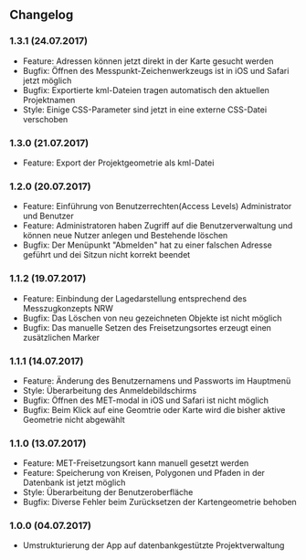 ## Changelog

### 1.3.1 (24.07.2017)
* Feature: Adressen können jetzt direkt in der Karte gesucht werden
* Bugfix: Öffnen des Messpunkt-Zeichenwerkzeugs ist in iOS und Safari jetzt möglich
* Bugfix: Exportierte kml-Dateien tragen automatisch den aktuellen Projektnamen
* Style: Einige CSS-Parameter sind jetzt in eine externe CSS-Datei verschoben

### 1.3.0 (21.07.2017)
* Feature: Export der Projektgeometrie als kml-Datei

### 1.2.0 (20.07.2017)
* Feature: Einführung von Benutzerrechten(Access Levels) Administrator und Benutzer
* Feature: Administratoren haben Zugriff auf die Benutzerverwaltung und können neue Nutzer anlegen und Bestehende löschen
* Bugfix: Der Menüpunkt "Abmelden" hat zu einer falschen Adresse geführt und dei Sitzun nicht korrekt beendet

### 1.1.2 (19.07.2017)
* Feature: Einbindung der Lagedarstellung entsprechend des Messzugkonzepts NRW
* Bugfix: Das Löschen von neu gezeichneten Objekte ist nicht möglich
* Bugfix: Das manuelle Setzen des Freisetzungsortes erzeugt einen zusätzlichen Marker

### 1.1.1 (14.07.2017)
* Feature: Änderung des Benutzernamens und Passworts im Hauptmenü
* Style: Überarbeitung des Anmeldebildschirms
* Bugfix: Öffnen des MET-modal in iOS und Safari ist nicht möglich
* Bugfix: Beim Klick auf eine Geomtrie oder Karte wird die bisher aktive Geometrie nicht abgewählt

### 1.1.0 (13.07.2017)
* Feature: MET-Freisetzungsort kann manuell gesetzt werden
* Feature: Speicherung von Kreisen, Polygonen und Pfaden in der Datenbank ist jetzt möglich
* Style: Überarbeitung der Benutzeroberfläche
* Bugfix: Diverse Fehler beim Zurücksetzen der Kartengeometrie behoben

### 1.0.0 (04.07.2017)
* Umstrukturierung der App auf datenbankgestützte Projektverwaltung